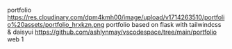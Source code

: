 portfolio
https://res.cloudinary.com/dpm4kmh00/image/upload/v1714263510/portfolio%20assets/portfolio_hrxkzn.png
portfolio based on flask with tailwindcss & daisyui
https://github.com/ashlynmay/vscodespace/tree/main/portfolio
web
1